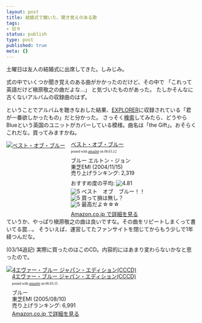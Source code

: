 ```yaml
---
layout: post
title: 結婚式で聴いた、聞き覚えのある歌
tags:
- 日々
status: publish
type: post
published: true
meta: {}
---
```

土曜日は友人の結婚式に出席してきた。しみじみ。

式の中でいくつか聞き覚えのある曲がかかったのだけど、その中で
「これって英語だけど槇原敬之の曲だよな…」
と気づいたものがあった。
たしかそんなに古くないアルバムの収録曲のはず。

ということでアルバムを聴きなおした結果、<a href="http://www.amazon.co.jp/exec/obidos/ASIN/B0002HB5SM/masawo-22/ref=nosim/" name="amazletlink" target="_blank">EXPLORER</a>に収録されている「君が一番欲しかったもの」だと分かった。
さっそく<a href="http://www.google.co.jp/search?hl=ja&q=%E5%90%9B%E3%81%8C%E4%B8%80%E7%95%AA%E6%AC%B2%E3%81%97%E3%81%8B%E3%81%A3%E3%81%9F%E3%82%82%E3%81%AE+%E3%82%AB%E3%83%B4%E3%82%A1%E3%83%BC&btnG=Google+%E6%A4%9C%E7%B4%A2&lr=">検索</a>してみたら、どうやらBlueという英国のユニットがカバーしている模様。曲名は「the Gift」。おそらくこれだな。買ってみますかね。
<div class="amazlet-box" style="margin-bottom:0px;"><div class="amazlet-image" style="float:left;"><a href="http://www.amazon.co.jp/exec/obidos/ASIN/B00061QXTA/masawo-22/ref=nosim/" name="amazletlink" target="_blank"><img src="http://images-jp.amazon.com/images/P/B00061QXTA.09.MZZZZZZZ.jpg" alt="ベスト・オブ・ブルー" style="border: none;" /></a></div><div class="amazlet-info" style="float:left;margin-left:15px;line-height:120%"><div class="amazlet-name" style="margin-bottom:10px;line-height:120%"><a href="http://www.amazon.co.jp/exec/obidos/ASIN/B00061QXTA/masawo-22/ref=nosim/" name="amazletlink" target="_blank">ベスト・オブ・ブルー</a><div class="amazlet-powered-date" style="font-size:7pt;margin-top:5px;font-family:verdana;line-height:120%">posted with <a href="http://www.amazlet.com/browse/ASIN/B00061QXTA/masawo-22" title="ベスト・オブ・ブルー" target="_blank">amazlet</a> on 06.03.12</div></div><div class="amazlet-detail">ブルー エルトン・ジョン <br />東芝EMI (2004/11/15)<br />売り上げランキング: 2,319<br /></div><div class="amazlet-review" style="margin-top:10px; margin-bottom:10px"><div class="amazlet-review-average" style="margin-bottom:5px">おすすめ度の平均: <img src="http://images-jp.amazon.com/images/G/09/x-locale/common/customer-reviews/stars-4-5.gif" alt="4.81" /></div><img src="http://images-jp.amazon.com/images/G/09/x-locale/common/customer-reviews/stars-5-0.gif" alt="5" /> ベスト　オブ　ブルー！！<br /><img src="http://images-jp.amazon.com/images/G/09/x-locale/common/customer-reviews/stars-5-0.gif" alt="5" /> 買って損は無し？<br /><img src="http://images-jp.amazon.com/images/G/09/x-locale/common/customer-reviews/stars-5-0.gif" alt="5" /> 最高だよ☆☆☆<br /></div><div class="amazlet-link" style="margin-top: 5px"><a href="http://www.amazon.co.jp/exec/obidos/ASIN/B00061QXTA/masawo-22/ref=nosim/" name="amazletlink" target="_blank">Amazon.co.jp で詳細を見る</a></div></div><div class="amazlet-footer" style="clear: left"></div></div>
ていうか、やっぱり槇原敬之の曲は良いですな。その曲をリピートしまくって書いてる罠…。
そういえば、運営してたファンサイトを閉じてからもう少しで1年経つんだな。

<!--more-->
(03/14追記)
実際に買ったのはこのCD。内容的にはあまり変わらないかなと思ったので。
<div class="amazlet-box" style="margin-bottom:0px;"><div class="amazlet-image" style="float:left;"><a href="http://www.amazon.co.jp/exec/obidos/ASIN/B0009XE8CO/masawo-22/ref=nosim/" name="amazletlink" target="_blank"><img src="http://images-jp.amazon.com/images/P/B0009XE8CO.09.MZZZZZZZ.jpg" alt="4エヴァー・ブルー ジャパン・エディション(CCCD)" style="border: none;" /></a></div><div class="amazlet-info" style="float:left;margin-left:15px;line-height:120%"><div class="amazlet-name" style="margin-bottom:10px;line-height:120%"><a href="http://www.amazon.co.jp/exec/obidos/ASIN/B0009XE8CO/masawo-22/ref=nosim/" name="amazletlink" target="_blank">4エヴァー・ブルー ジャパン・エディション(CCCD)</a><div class="amazlet-powered-date" style="font-size:7pt;margin-top:5px;font-family:verdana;line-height:120%">posted with <a href="http://www.amazlet.com/browse/ASIN/B0009XE8CO/masawo-22" title="4エヴァー・ブルー ジャパン・エディション(CCCD)" target="_blank">amazlet</a> on 06.03.15</div></div><div class="amazlet-detail">ブルー <br />東芝EMI (2005/08/10)<br />売り上げランキング: 6,991<br /></div><div class="amazlet-link" style="margin-top: 5px"><a href="http://www.amazon.co.jp/exec/obidos/ASIN/B0009XE8CO/masawo-22/ref=nosim/" name="amazletlink" target="_blank">Amazon.co.jp で詳細を見る</a></div></div><div class="amazlet-footer" style="clear: left"></div></div>
